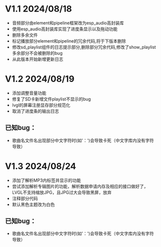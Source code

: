 # V1.1 2024/08/18
+ 音频部分由element和pipeline框架改为esp_audio高封装库
+ 使用esp_audio高封装库实现了进度条显示以及拖动功能
+ 删除多余文件
+ 标记播放部分element和pipeline的冗余代码,将于下版本删除
+ 修改sd_playlist组件的日志提示部分,删除部分冗余代码,修改了show_playlist多余部分不会被删除的bug
+ 从此版本开始新增更新日志

# V1.2 2024/08/19
+ 添加调整音量功能
+ 修复了SD卡新增文件playlist不显示的bug
+ lvgl的屏幕注册显存部分规范化
+ 取消了进度条的输出日志
## 已知bug：
+ 歌曲名文件名出现部分中文字符时(如'：')会导致卡死（中文字库内没有字符导致）

# V1.3 2024/08/24
+ 添加了解析MP3内标签并显示的功能
+ 尝试添加解析专辑图片的功能，解析数据申请内存及相应的接口做好了，LVGL不支持缩放JPG，且JPG过大会导致黑屏，放弃
+ 注释部分代码
+ 默认黑色主题改为白色
## 已知bug：
+ 歌曲名文件名出现部分中文字符时(如'：')会导致卡死（中文字库内没有字符导致）